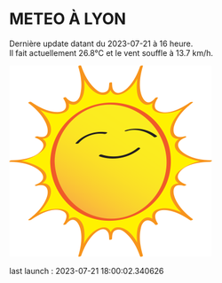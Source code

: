 # METEO À LYON

Dernière update datant du 2023-07-21 à 16 heure.  
Il fait actuellement 26.8°C et le vent souffle à 13.7 km/h.      

![](./.github/sun.png)

last launch : 2023-07-21 18:00:02.340626
